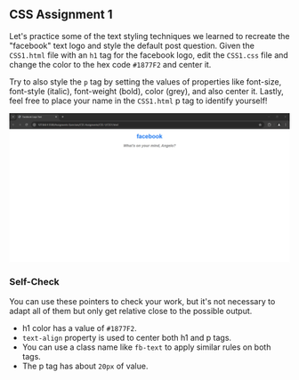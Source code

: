 ## CSS Assignment 1

Let's practice some of the text styling techniques we learned to recreate the "facebook" text logo and style the default post question. Given  the `CSS1.html` file with an `h1` tag for the facebook logo, edit the `CSS1.css` file and change the color to the hex code `#1877F2` and center it. 

Try to also style the `p` tag by setting the values of properties like font-size, font-style (italic), font-weight (bold), color (grey), and also center it. Lastly, feel free to place your name in the `CSS1.html` p tag to identify yourself!

![possible_outcome](possible-outcome.png)

### Self-Check
You can use these pointers to check your work, but it's not necessary to adapt all of them but only get relative close to the possible output.

- h1 color has a value of `#1877F2`.
- `text-align` property is used to center both h1 and p tags.
- You can use a class name like `fb-text` to apply similar rules on both tags.
- The p tag has about `20px` of value.